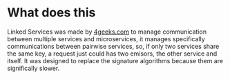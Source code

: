 # What does this

Linked Services was made by [4geeks.com](https://4geeks.com) to manage communication between multiple services and microservices, it manages specifically communications between pairwise services, so, if only two services share the same key, a request just could has two emisors, the other service and itself. It was designed to replace the signature algorithms because them are significally slower.
